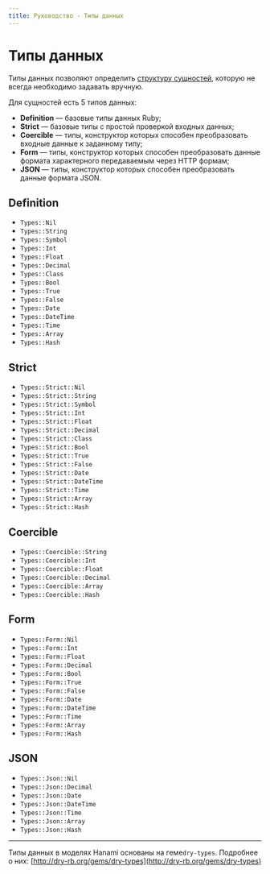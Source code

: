 ```yaml
---
title: Руководство - Типы данных
---
```


# Типы данных

Типы данных позволяют определить [структуру сущностей](/guides/models/entities#custom-schema), которую не всегда необходимо задавать вручную.

Для сущностей есть 5 типов данных:

  * **Definition** — базовые типы данных Ruby;
  * **Strict** — базовые типы с простой проверкой входных данных;
  * **Coercible** — типы, конструктор которых способен преобразовать входные данные к заданному типу;
  * **Form** — типы, конструктор которых способен преобразовать данные формата характерного передаваемым через HTTP формам;
  * **JSON** — типы, конструктор которых способен преобразовать данные формата JSON.

## Definition

  * `Types::Nil`
  * `Types::String`
  * `Types::Symbol`
  * `Types::Int`
  * `Types::Float`
  * `Types::Decimal`
  * `Types::Class`
  * `Types::Bool`
  * `Types::True`
  * `Types::False`
  * `Types::Date`
  * `Types::DateTime`
  * `Types::Time`
  * `Types::Array`
  * `Types::Hash`

## Strict

  * `Types::Strict::Nil`
  * `Types::Strict::String`
  * `Types::Strict::Symbol`
  * `Types::Strict::Int`
  * `Types::Strict::Float`
  * `Types::Strict::Decimal`
  * `Types::Strict::Class`
  * `Types::Strict::Bool`
  * `Types::Strict::True`
  * `Types::Strict::False`
  * `Types::Strict::Date`
  * `Types::Strict::DateTime`
  * `Types::Strict::Time`
  * `Types::Strict::Array`
  * `Types::Strict::Hash`

## Coercible

  * `Types::Coercible::String`
  * `Types::Coercible::Int`
  * `Types::Coercible::Float`
  * `Types::Coercible::Decimal`
  * `Types::Coercible::Array`
  * `Types::Coercible::Hash`

## Form

  * `Types::Form::Nil`
  * `Types::Form::Int`
  * `Types::Form::Float`
  * `Types::Form::Decimal`
  * `Types::Form::Bool`
  * `Types::Form::True`
  * `Types::Form::False`
  * `Types::Form::Date`
  * `Types::Form::DateTime`
  * `Types::Form::Time`
  * `Types::Form::Array`
  * `Types::Form::Hash`

## JSON

  * `Types::Json::Nil`
  * `Types::Json::Decimal`
  * `Types::Json::Date`
  * `Types::Json::DateTime`
  * `Types::Json::Time`
  * `Types::Json::Array`
  * `Types::Json::Hash`

---

Типы данных в моделях Hanami основаны на геме`dry-types`. Подробнее о них: [http://dry-rb.org/gems/dry-types](http://dry-rb.org/gems/dry-types)
